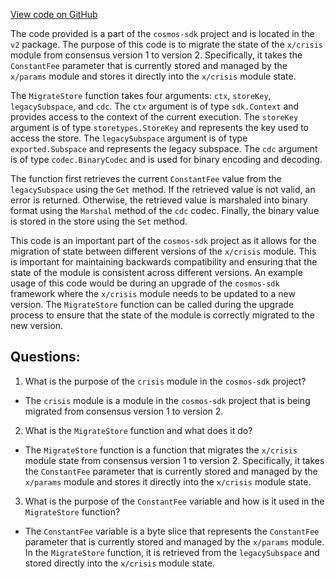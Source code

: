 [View code on GitHub](https://github.com/cosmos/cosmos-sdk/blob/main/x/crisis/migrations/v2/migrate.go)

The code provided is a part of the `cosmos-sdk` project and is located in the `v2` package. The purpose of this code is to migrate the state of the `x/crisis` module from consensus version 1 to version 2. Specifically, it takes the `ConstantFee` parameter that is currently stored and managed by the `x/params` module and stores it directly into the `x/crisis` module state.

The `MigrateStore` function takes four arguments: `ctx`, `storeKey`, `legacySubspace`, and `cdc`. The `ctx` argument is of type `sdk.Context` and provides access to the context of the current execution. The `storeKey` argument is of type `storetypes.StoreKey` and represents the key used to access the store. The `legacySubspace` argument is of type `exported.Subspace` and represents the legacy subspace. The `cdc` argument is of type `codec.BinaryCodec` and is used for binary encoding and decoding.

The function first retrieves the current `ConstantFee` value from the `legacySubspace` using the `Get` method. If the retrieved value is not valid, an error is returned. Otherwise, the retrieved value is marshaled into binary format using the `Marshal` method of the `cdc` codec. Finally, the binary value is stored in the store using the `Set` method.

This code is an important part of the `cosmos-sdk` project as it allows for the migration of state between different versions of the `x/crisis` module. This is important for maintaining backwards compatibility and ensuring that the state of the module is consistent across different versions. An example usage of this code would be during an upgrade of the `cosmos-sdk` framework where the `x/crisis` module needs to be updated to a new version. The `MigrateStore` function can be called during the upgrade process to ensure that the state of the module is correctly migrated to the new version.
## Questions: 
 1. What is the purpose of the `crisis` module in the `cosmos-sdk` project?
- The `crisis` module is a module in the `cosmos-sdk` project that is being migrated from consensus version 1 to version 2.

2. What is the `MigrateStore` function and what does it do?
- The `MigrateStore` function is a function that migrates the `x/crisis` module state from consensus version 1 to version 2. Specifically, it takes the `ConstantFee` parameter that is currently stored and managed by the `x/params` module and stores it directly into the `x/crisis` module state.

3. What is the purpose of the `ConstantFee` variable and how is it used in the `MigrateStore` function?
- The `ConstantFee` variable is a byte slice that represents the `ConstantFee` parameter that is currently stored and managed by the `x/params` module. In the `MigrateStore` function, it is retrieved from the `legacySubspace` and stored directly into the `x/crisis` module state.